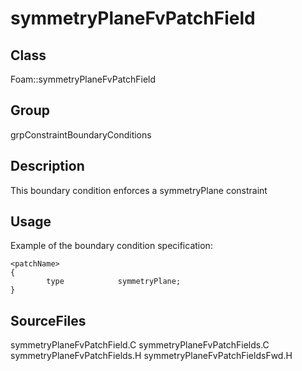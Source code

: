 # symmetryPlaneFvPatchField 
## Class
Foam::symmetryPlaneFvPatchField

## Group
grpConstraintBoundaryConditions

## Description
This boundary condition enforces a symmetryPlane constraint

## Usage
Example of the boundary condition specification:
```
<patchName>
{
        type            symmetryPlane;
}
```

## SourceFiles
symmetryPlaneFvPatchField.C
symmetryPlaneFvPatchFields.C
symmetryPlaneFvPatchFields.H
symmetryPlaneFvPatchFieldsFwd.H

